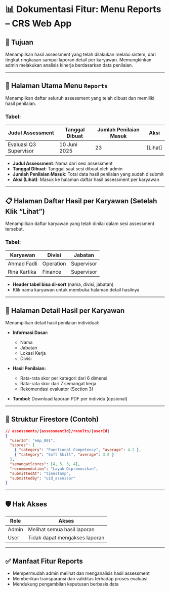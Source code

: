 # 📊 Dokumentasi Fitur: Menu Reports – CRS Web App

## 🎯 Tujuan
Menampilkan hasil assessment yang telah dilakukan melalui sistem, dari tingkat ringkasan sampai laporan detail per karyawan. Memungkinkan admin melakukan analisis kinerja berdasarkan data penilaian.

---

## 🧾 Halaman Utama Menu `Reports`

Menampilkan daftar seluruh assessment yang telah dibuat dan memiliki hasil penilaian.

### Tabel:

| Judul Assessment        | Tanggal Dibuat | Jumlah Penilaian Masuk | Aksi     |
|------------------------|----------------|-------------------------|----------|
| Evaluasi Q3 Supervisor | 10 Juni 2025   | 23                      | [Lihat]  |

- **Judul Assessment**: Nama dari sesi assessment
- **Tanggal Dibuat**: Tanggal saat sesi dibuat oleh admin
- **Jumlah Penilaian Masuk**: Total data hasil penilaian yang sudah disubmit
- **Aksi (Lihat)**: Masuk ke halaman daftar hasil assessment per karyawan

---

## 📋 Halaman Daftar Hasil per Karyawan (Setelah Klik “Lihat”)

Menampilkan daftar karyawan yang telah dinilai dalam sesi assessment tersebut.

### Tabel:

| Karyawan       | Divisi      | Jabatan     |
|----------------|-------------|-------------|
| Ahmad Fadli    | Operation   | Supervisor  |
| Rina Kartika   | Finance     | Supervisor  |

- **Header tabel bisa di-sort** (nama, divisi, jabatan)
- Klik nama karyawan untuk membuka halaman detail hasilnya

---

## 📄 Halaman Detail Hasil per Karyawan

Menampilkan detail hasil penilaian individual:

- **Informasi Dasar:**
  - Nama
  - Jabatan
  - Lokasi Kerja
  - Divisi

- **Hasil Penilaian:**
  - Rata-rata skor per kategori dari 6 dimensi
  - Rata-rata skor dari 7 semangat kerja
  - Rekomendasi evaluator (Section 3)

- **Tombol:** Download laporan PDF per individu (opsional)

---

## 🧱 Struktur Firestore (Contoh)

```json
// assessments/{assessmentId}/results/{userId}
{
  "userId": "emp_001",
  "scores": [
    { "category": "Functional Competency", "average": 4.2 },
    { "category": "Soft Skill", "average": 3.8 }
  ],
  "semangatScores": [4, 5, 3, 4],
  "recommendation": "Layak Dipromosikan",
  "submittedAt": "timestamp",
  "submittedBy": "uid_assessor"
}
```

---

## 🛡️ Hak Akses

| Role    | Akses                                    |
|---------|------------------------------------------|
| Admin   | Melihat semua hasil laporan              |
| User    | Tidak dapat mengakses laporan            |

---

## ✅ Manfaat Fitur Reports

- Mempermudah admin melihat dan menganalisis hasil assessment
- Memberikan transparansi dan validitas terhadap proses evaluasi
- Mendukung pengambilan keputusan berbasis data